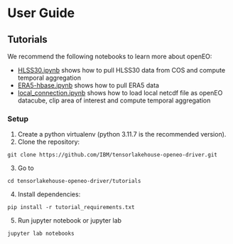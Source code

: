 # User Guide

## Tutorials
We recommend the following notebooks to learn more about openEO:
- [HLSS30.ipynb](../tutorials/HLSS30.ipynb) shows how to pull HLSS30 data from COS and compute temporal aggregation
- [ERA5-hbase.ipynb](../tutorials/ERA5-hbase.ipynb) shows how to pull ERA5 data 
- [local_connection.ipynb](../tutorials/local_connection.ipynb) shows how to load local netcdf file as openEO datacube, clip area of interest and compute temporal aggregation 

### Setup

1. Create a python virtualenv (python 3.11.7 is the recommended version). 
2. Clone the repository:
```
git clone https://github.com/IBM/tensorlakehouse-openeo-driver.git
``` 

3. Go to
```
cd tensorlakehouse-openeo-driver/tutorials
```

4. Install dependencies:
```
pip install -r tutorial_requirements.txt
```

5. Run jupyter notebook or jupyter lab
```
jupyter lab notebooks
```